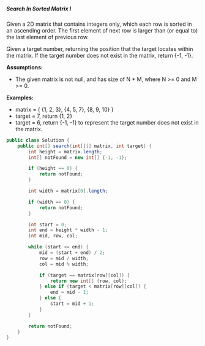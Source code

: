 ##### Search In Sorted Matrix I
Given a 2D matrix that contains integers only, which each row is sorted in an ascending order. The first element of next row is larger than (or equal to) the last element of previous row.

Given a target number, returning the position that the target locates within the matrix. If the target number does not exist in the matrix, return {-1, -1}.

**Assumptions:**
* The given matrix is not null, and has size of N * M, where N >= 0 and M >= 0.

**Examples:**
* matrix = { {1, 2, 3}, {4, 5, 7}, {8, 9, 10} }
* target = 7, return {1, 2}
* target = 6, return {-1, -1} to represent the target number does not exist in the matrix.

```java
public class Solution {
    public int[] search(int[][] matrix, int target) {
        int height = matrix.length;
        int[] notFound = new int[] {-1, -1};

        if (height == 0) {
            return notFound;
        }

        int width = matrix[0].length;

        if (width == 0) {
            return notFound;
        }

        int start = 0;
        int end = height * width - 1;
        int mid, row, col;

        while (start <= end) {
            mid = (start + end) / 2;
            row = mid / width;
            col = mid % width;

            if (target == matrix[row][col]) {
                return new int[] {row, col};
            } else if (target < matrix[row][col]) {
                end = mid - 1;
            } else {
                start = mid + 1;
            }
        }

        return notFound;
    }
}
```